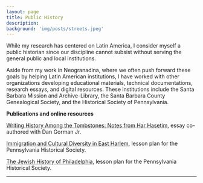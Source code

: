 ```yaml
---
layout: page
title: Public History
description:
background: 'img/posts/streets.jpeg'
---
```

While my research has centered on Latin America, I consider myself a public historian since our discipline cannot subsist without serving the general public and local institutions.

Aside from my work in Neogranadina, where we often push forward these goals by helping Latin American institutions, I have worked with other organizations developing educational materials, technical documentations, research essays, and digital resources. These institutions include the Santa Barbara Mission and Archive-Library, the Santa Barbara County Genealogical Society, and the Historical Society of Pennsylvania.

**Publications and online resources**

[Writing History Among the Tombstones: Notes from Har Hasetim](https://www.academia.edu/40731678/Writing_History_Among_the_Tombstones_Notes_from_Har_Hasetim), essay co-authored with Dan Gorman Jr.

[Immigration and Cultural Diversity in East Harlem](https://www.portal.hsp.org/unit-plan-items/unit-plan-13), lesson plan for the Pennsylvania Historical Society.

[The Jewish History of Philadelphia](https://www.portal.hsp.org/unit-plan-items/unit-plan-10), lesson plan for the Pennsylvania Historical Society.

---
